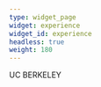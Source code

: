 ```yaml
---
type: widget_page
widget: experience
widget_id: experience
headless: true
weight: 180
---
```

UC BERKELEY